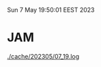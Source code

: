 Sun  7 May 19:50:01 EEST 2023
# JAM
<a href='./cache/202305/07_19.log'>./cache/202305/07_19.log</a>
